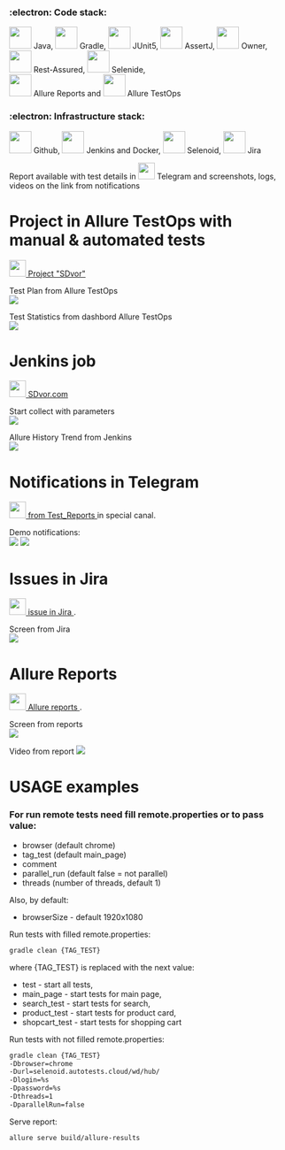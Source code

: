 <!--
- Команды запуска тестов из терминала с пояснением ключей
- История со скриншотами - где что происходит, запускается
- Гифка с тестом (из видео в selenoid)
- Иконки используемого стека для красоты
- Emoji https://github.com/ikatyang/emoji-cheat-sheet/blob/master/README.md
- Маркдаун для разметки https://guides.github.com/features/mastering-markdown
- Примеры README - https://github.com/matiassingers/awesome-readme

-->

### :electron:  Code stack:    

<code><img height="40" src="https://cdn.jsdelivr.net/gh/devicons/devicon/icons/java/java-original-wordmark.svg"></code> Java, 
<code><img height="40" src="https://w7.pngwing.com/pngs/23/960/png-transparent-gradle-spring-framework-software-build-github-repository-github-mammal-cat-like-mammal-carnivoran.png"></code> Gradle, 
<code><img height="40" src="https://w7.pngwing.com/pngs/194/707/png-transparent-junit-test-automation-software-testing-unit-testing-software-framework-others-text-trademark-logo.png"></code> JUnit5, 
<code><img height="40" src="https://assertj.github.io/doc/images/favicon.png"></code> AssertJ, 
<code><img height="40" src="http://owner.aeonbits.org/favicon.png"></code> Owner, 
<code><img height="40" src="https://rest-assured.io/img/logo-transparent.png"></code> Rest-Assured, 
<code><img height="40" src="https://starchenkov.pro/qa-guru/img/skills/Selenide.svg"></code> Selenide,    
<code><img height="40" src="https://starchenkov.pro/qa-guru/img/skills/Allure_Report.svg"></code> Allure Reports and 
<code><img height="40" src="https://starchenkov.pro/qa-guru/img/skills/Allure_EE.svg"></code> Allure TestOps   

### :electron: Infrastructure stack:

<code><img height="40" src="https://www.clipartmax.com/png/middle/179-1799200_github-logo-icon-github-logo-png.png"></code> Github, 
<code><img height="40" src="https://i.ytimg.com/vi/XDrSzHmyCLs/hqdefault.jpg"></code> Jenkins and Docker, 
<code><img height="40" src="https://starchenkov.pro/qa-guru/img/skills/Selenoid.svg"></code> Selenoid, 
<code><img height="40" src="https://starchenkov.pro/qa-guru/img/skills/Jira.svg"></code> Jira

Report available with test details in <code><img height="30" src="https://dez-himnika.ru/files/site/images/%D1%82%D0%B5%D0%BB%D0%B5.png"></code> Telegram and screenshots, logs, videos on the link from notifications

# Project in Allure TestOps with manual & automated tests
<a target="_blank" href="https://allure.autotests.cloud/project/685/dashboards"> <code><img height="30" src="https://starchenkov.pro/qa-guru/img/skills/Allure_EE.svg"></code> Project "SDvor"</a>    

Test Plan from Allure TestOps    
<img src="https://github.com/AiRisska/AutoTests_example/blob/master/img/AllureTestPlan.png">

Test Statistics from dashbord Allure TestOps    
<img src="https://github.com/AiRisska/AutoTests_example/blob/master/img/AllureTestOps.png">

# Jenkins job    
<a target="_blank" href="https://jenkins.autotests.cloud/job/SDvor.com/"> <code><img height="30" src="https://cdn.jsdelivr.net/gh/devicons/devicon/icons/jenkins/jenkins-original.svg"></code> SDvor.com </a>

Start collect with parameters    
<img src="https://github.com/AiRisska/AutoTests_example/blob/master/img/JenkinsStartJobs.png">

Allure History Trend from Jenkins    
<img src="https://github.com/AiRisska/AutoTests_example/blob/master/img/AllureHistoryTrend.png">

# Notifications in Telegram    
<a target="_blank" href="https://t.me/+Bh5dw90nLuQzZDky"> <code><img height="30" src="https://dez-himnika.ru/files/site/images/%D1%82%D0%B5%D0%BB%D0%B5.png"></code> from Test_Reports </a> in special canal.

Demo notifications:    
<img src="https://github.com/AiRisska/AutoTests_example/blob/master/img/TelegramReport1.png"> <img src="https://github.com/AiRisska/AutoTests_example/blob/master/img/TelegramReport2.png">

# Issues in Jira    
<a target="_blank" href="https://jira.autotests.cloud/browse/AUTO-531"> <code><img height="30" src="https://starchenkov.pro/qa-guru/img/skills/Jira.svg"></code> issue in Jira </a>.

Screen from Jira    
<img src="https://github.com/AiRisska/AutoTests_example/blob/master/img/JiraCloudTask.png">

# Allure Reports    
<a target="_blank" href="https://jenkins.autotests.cloud/job/SDvor.com/34/allure/#graph"> <code><img height="30" src="https://starchenkov.pro/qa-guru/img/skills/Allure_Report.svg"></code> Allure reports </a>.

Screen from reports    
<img src="https://github.com/AiRisska/AutoTests_example/blob/master/img/AllureReports.png">

Video from report
<img src="https://github.com/AiRisska/AutoTests_example/blob/master/img/test%20results.gif">

# USAGE examples

### For run remote tests need fill remote.properties or to pass value:

* browser (default chrome)
* tag_test (default main_page)
* comment
* parallel_run (default false = not parallel)
* threads (number of threads, default 1)

Also, by default:

* browserSize - default 1920x1080


Run tests with filled remote.properties:
```bash
gradle clean {TAG_TEST}
```
where {TAG_TEST} is replaced with the next value:
* test - start all tests, 
* main_page - start tests for main page, 
* search_test - start tests for search, 
* product_test - start tests for product card, 
* shopcart_test - start tests for shopping cart

Run tests with not filled remote.properties:
```bash
gradle clean {TAG_TEST} 
-Dbrowser=chrome 
-Durl=selenoid.autotests.cloud/wd/hub/
-Dlogin=%s
-Dpassword=%s
-Dthreads=1
-DparallelRun=false
```

Serve report:
```bash
allure serve build/allure-results
```


